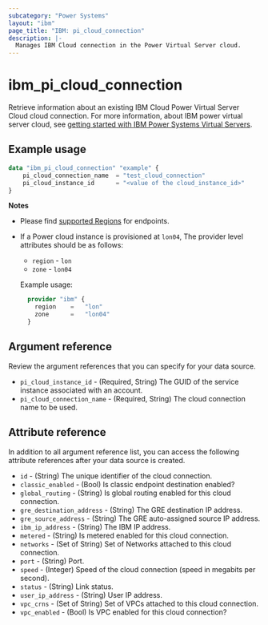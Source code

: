 ```yaml
---
subcategory: "Power Systems"
layout: "ibm"
page_title: "IBM: pi_cloud_connection"
description: |-
  Manages IBM Cloud connection in the Power Virtual Server cloud.
---
```


# ibm_pi_cloud_connection

Retrieve information about an existing IBM Cloud Power Virtual Server Cloud cloud connection. For more information, about IBM power virtual server cloud, see [getting started with IBM Power Systems Virtual Servers](https://cloud.ibm.com/docs/power-iaas?topic=power-iaas-getting-started).

## Example usage

```terraform
data "ibm_pi_cloud_connection" "example" {
	pi_cloud_connection_name  = "test_cloud_connection"
	pi_cloud_instance_id      = "<value of the cloud_instance_id>"
}
```

 **Notes**

* Please find [supported Regions](https://cloud.ibm.com/apidocs/power-cloud#endpoint) for endpoints.
* If a Power cloud instance is provisioned at `lon04`, The provider level attributes should be as follows:
  * `region` - `lon`
  * `zone` - `lon04`
  
  Example usage:
  
  ```terraform
    provider "ibm" {
      region    =   "lon"
      zone      =   "lon04"
    }
  ```
  
## Argument reference

Review the argument references that you can specify for your data source. 

- `pi_cloud_instance_id` - (Required, String) The GUID of the service instance associated with an account. 
- `pi_cloud_connection_name` - (Required, String) The cloud connection name to be used.

## Attribute reference

In addition to all argument reference list, you can access the following attribute references after your data source is created. 

- `id` - (String) The unique identifier of the cloud connection.
- `classic_enabled` - (Bool) Is classic endpoint destination enabled?
- `global_routing` - (String) Is global routing enabled for this cloud connection.
- `gre_destination_address` - (String) The GRE destination IP address.
- `gre_source_address` - (String) The GRE auto-assigned source IP address.
- `ibm_ip_address` - (String) The IBM IP address.
- `metered` - (String) Is metered enabled for this cloud connection.
- `networks` - (Set of String) Set of Networks attached to this cloud connection.
- `port` - (String) Port.
- `speed` - (Integer) Speed of the cloud connection (speed in megabits per second).
- `status` - (String) Link status.
- `user_ip_address` - (String) User IP address.
- `vpc_crns` - (Set of String) Set of VPCs attached to this cloud connection.
- `vpc_enabled` - (Bool) Is VPC enabled for this cloud connection?
